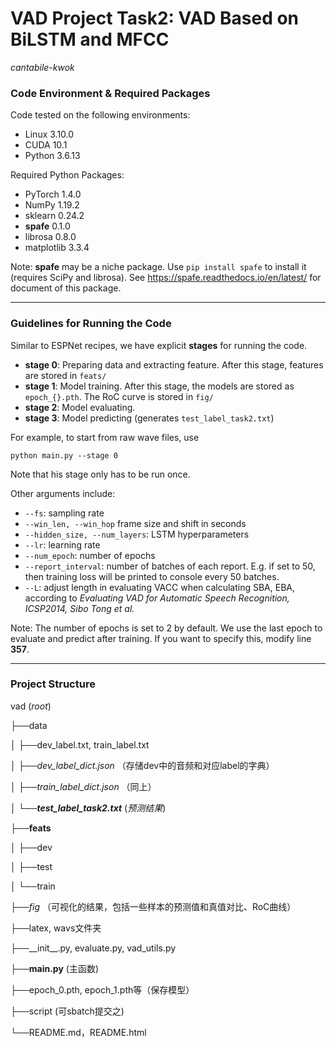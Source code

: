 # VAD Project Task2: VAD Based on BiLSTM and MFCC

*cantabile-kwok*

### Code Environment & Required Packages

Code tested on the following environments:

* Linux 3.10.0
* CUDA 10.1
* Python 3.6.13

Required Python Packages:

* PyTorch 1.4.0
* NumPy 1.19.2
* sklearn 0.24.2
* **spafe** 0.1.0
* librosa 0.8.0
* matplotlib 3.3.4

Note: **spafe** may be a niche package. Use `pip install spafe` to install it (requires SciPy and librosa). See https://spafe.readthedocs.io/en/latest/ for document of this package.

---

### Guidelines for Running the Code

Similar to ESPNet recipes, we have explicit **stages** for running the code.

* **stage 0**: Preparing data and extracting feature. After this stage, features are stored in `feats/`
* **stage 1**: Model training. After this stage, the models are stored as `epoch_{}.pth`. The RoC curve is stored in `fig/`
* **stage 2**: Model evaluating. 
* **stage 3**: Model predicting (generates `test_label_task2.txt`)

For example, to start from raw wave files, use

```
python main.py --stage 0
```

Note that his stage only has to be run once.

Other arguments include:

* `--fs`: sampling rate
* `--win_len, --win_hop` frame size and shift in seconds
* `--hidden_size, --num_layers`: LSTM hyperparameters
* `--lr`: learning rate
* `--num_epoch`: number of epochs
* `--report_interval`: number of batches of each report. E.g. if set to 50, then training loss will be printed to console every 50 batches.
* `--L`: adjust length in evaluating VACC when calculating SBA, EBA, according to *Evaluating VAD for Automatic Speech Recognition, ICSP2014, Sibo Tong et al.* 

Note: The number of epochs is set to 2 by default. We use the last epoch to evaluate and predict after training. If you want to specify this, modify line **357**.

---

### Project Structure

vad (*root*)

├──data

│ 	├──dev_label.txt, train_label.txt

│ 	├──*dev_label_dict.json* （存储dev中的音频和对应label的字典）

│ 	├──*train_label_dict.json* （同上）

│ 	└──***test_label_task2.txt*** (*预测结果*)

├──**feats**

│ 	├──dev

│ 	├──test

│ 	└──train

├──*fig* （可视化的结果，包括一些样本的预测值和真值对比、RoC曲线）

├──latex, wavs文件夹

├──\_\_init\_\_.py, evaluate.py, vad_utils.py

├──**main.py** (主函数)

├──epoch_0.pth, epoch_1.pth等（保存模型）

├──script (可sbatch提交之)

└──README.md，README.html

